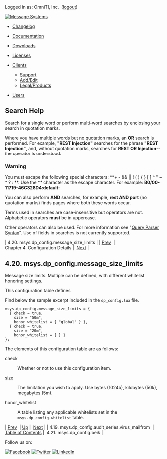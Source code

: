 Logged in as: OmniTI, Inc.  ([logout](https://support.messagesystems.com/logout.php))

[![Message Systems](https://support.messagesystems.com/images/ms-white205.png)](https://support.messagesystems.com/start.php) 

*   [Changelog](https://support.messagesystems.com/start.php?show=changelog)
*   [Documentation](https://support.messagesystems.com/docs/)
*   [Downloads](https://support.messagesystems.com/start.php)

*   [Licenses](https://support.messagesystems.com/license_summary.php)
*   <a href="">Clients</a>
    *   [Support](https://support.messagesystems.com/cs.php)
    *   [Add/Edit](https://support.messagesystems.com/edit_client.php)
    *   [Legal/Products](https://support.messagesystems.com/edit_products.php)
*   [Users](https://support.messagesystems.com/edit_customer.php)

## Search Help

Search for a single word or perform multi-word searches by enclosing your search in quotation marks.

Where you have multiple words but no quotation marks, an **OR** search is performed. For example, **"REST Injection"** searches for the phrase **"REST Injection"**, and, without quotation marks, searches for **REST OR Injection**--the operator is understood.

### Warning

You must escape the following special characters: **+ - && || ! ( ) { } [ ] ^ " ~ * ? : \**. Use the **\** character as the escape character. For example: **B0/00-11719-46C328D4\:default\:**

You can also perform **AND** searches, for example, **rest AND port** (no quotation marks) finds pages where both these words occur.

Terms used in searches are case-insensitive but operators are not. Alphabetic operators **must** be in uppercase.

Other operators can also be used. For more information see "[Query Parser Syntax](https://lucene.apache.org/core/old_versioned_docs/versions/3_0_0/queryparsersyntax.html)". Use of fields in searches is not currently supported.

| 4.20. msys.dp_config.message_size_limits |
| [Prev](policy.default.configuration.msys.dp_config.audit_series.virus_mailfrom.php)  | Chapter 4. Configuration Details |  [Next](policy.default.configuration.msys.dp_config.beik.php) |

## 4.20. msys.dp_config.message_size_limits

Message size limits. Multiple can be defined, with different whitelist honoring settings.

This configuration table defines

Find below the sample excerpt included in the `dp_config.lua` file.

```
msys.dp_config.message_size_limits = {
  { check = true,
    size = "50m",
    honor_whitelist = { "global" } },
  { check = true,
    size = "20m",
    honor_whitelist = { } }
};
```

The elements of this configuration table are as follows:

<dl class="variablelist">

<dt>check</dt>

<dd>

Whether or not to use this configuration item.

</dd>

<dt>size</dt>

<dd>

The limitation you wish to apply. Use bytes (1024b), kilobytes (50k), megabytes (5m).

</dd>

<dt>honor_whitelist</dt>

<dd>

A table listing any applicable whitelists set in the `msys.dp_config.whitelist` table.

</dd>

</dl>

| [Prev](policy.default.configuration.msys.dp_config.audit_series.virus_mailfrom.php)  | [Up](policy.default.configuration.php) |  [Next](policy.default.configuration.msys.dp_config.beik.php) |
| 4.19. msys.dp_config.audit_series.virus_mailfrom  | [Table of Contents](index.php) |  4.21. msys.dp_config.beik |

Follow us on:

[![Facebook](https://support.messagesystems.com/images/icon-facebook.png)](http://www.facebook.com/messagesystems) [![Twitter](https://support.messagesystems.com/images/icon-twitter.png)](http://twitter.com/#!/MessageSystems) [![LinkedIn](https://support.messagesystems.com/images/icon-linkedin.png)](http://www.linkedin.com/company/message-systems)